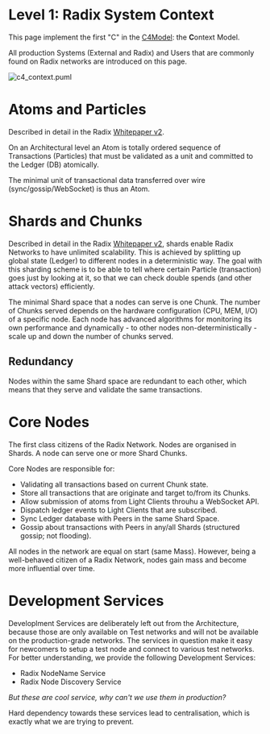# Level 1: Radix System Context

This page implement the first "C" in the [C4Model](https://c4model.com/#coreDiagrams): the **C**ontext Model.

All production Systems (External and Radix) and Users that are commonly found on Radix networks are introduced on this page.

![c4_context.puml](http://www.plantuml.com/plantuml/proxy?cache=no&fmt=svg&src=https://raw.githubusercontent.com/radixdlt/docs/arch/arch/c4_context.puml)

# Atoms and Particles

Described in detail in the Radix [Whitepaper v2](https://papers.radixdlt.com/tempo/v2/).

On an Architectural level an Atom is totally ordered sequence of Transactions (Particles) that must be validated as a unit and committed to the Ledger (DB) atomically. 

The minimal unit of transactional data transferred over wire (sync/gossip/WebSocket) is thus an Atom.

# Shards and Chunks

Described in detail in the Radix [Whitepaper v2](https://papers.radixdlt.com/tempo/v2/), shards enable Radix Networks to have unlimited scalability.
This is achieved by splitting up global state (Ledger) to different nodes in a deterministic way.
The goal with this sharding scheme is to be able to tell where certain Particle (transaction) goes just by looking at it, so that we can check double spends (and other attack vectors) efficiently.

The minimal Shard space that a nodes can serve is one Chunk. The number of Chunks served depends on the hardware configuration (CPU, MEM, I/O) of
a specific node. Each node has advanced algorithms for monitoring its own performance and dynamically - to other nodes non-deterministically - scale up and down
 the number of chunks served.

## Redundancy

Nodes within the same Shard space are redundant to each other, which means that they serve and validate the same transactions.

# Core Nodes

The first class citizens of the Radix Network. Nodes are organised in Shards. A node can serve one or more Shard Chunks.

Core Nodes are responsible for:

* Validating all transactions based on current Chunk state.
* Store all transactions that are originate and target to/from its Chunks.
* Allow submission of atoms from Light Clients throuhu a WebSocket API.
* Dispatch ledger events to Light Clients that are subscribed.
* Sync Ledger database with Peers in the same Shard Space.
* Gossip about transactions with Peers in any/all Shards (structured gossip; not flooding).

All nodes in the network are equal on start (same Mass). However, being a well-behaved citizen of a Radix Network, nodes gain mass 
and become more influential over time.

# Development Services

Developlment Services are deliberately left out from the Architecture, because those are only available on Test networks and will not be available on the production-grade networks. 
The services in question make it easy for newcomers to setup a test node and connect to various test networks.
For better understanding, we provide the following Development Services:

* Radix NodeName Service
* Radix Node Discovery Service

*But these are cool service, why can't we use them in production?*

Hard dependency towards these services lead to centralisation, which is exactly what we are trying to prevent.
